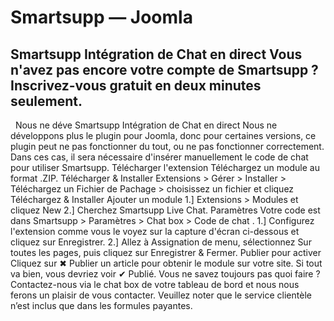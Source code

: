 # Smartsupp — Joomla
## Smartsupp Intégration de Chat en direct Vous n'avez pas encore votre compte de Smartsupp ? Inscrivez-vous gratuit en deux minutes seulement.
  Nous ne déve
Smartsupp Intégration de Chat en direct
Nous ne développons plus le plugin pour Joomla, donc pour certaines versions, ce plugin peut ne pas fonctionner du tout, ou ne pas fonctionner correctement. Dans ces cas, il sera nécessaire d'insérer manuellement le code de chat pour utiliser Smartsupp.
Télécharger l'extension
Téléchargez un module au format .ZIP.
Télécharger & Installer
Extensions > Gérer > Installer > Téléchargez un Fichier de Pachage > choisissez un fichier et cliquez Téléchargez & Installer
Ajouter un module
1.] Extensions > Modules et cliquez New
2.] Cherchez Smartsupp Live Chat.
Paramètres
Votre code est dans Smartsupp > Paramètres > Chat box > Code de chat .
1.] Configurez l'extension comme vous le voyez sur la capture d'écran ci-dessous et cliquez sur Enregistrer.
2.] Allez à Assignation de menu, sélectionnez Sur toutes les pages, puis cliquez sur Enregistrer & Fermer.
Publier pour activer
Cliquez sur ✖ Publier un article pour obtenir le module sur votre site. Si tout va bien, vous devriez voir ✔ Publié.
Vous ne savez toujours pas quoi faire ? Contactez-nous via le chat box de votre tableau de bord et nous nous ferons un plaisir de vous contacter. Veuillez noter que le service clientèle n’est inclus que dans les formules payantes.

